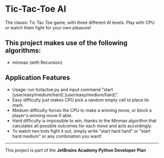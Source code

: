 # Tic-Tac-Toe AI
The classic Tic Tac Toe game, with three different AI levels. Play with CPU or watch them fight for your own pleasure!
 
## This project makes use of the following algorithms:
* minmax (with Recursion)

## Application Features
* Usage: run tictactoe.py and input command "start [user/easy/medium/hard] [user/easy/medium/hard]".
* Easy difficulty just makes CPU pick a random empty cell to place its mark.
* Medium difficulty forces the CPU to make a winning move, or block a player's winning move if able.
* Hard difficulty is impossible to win, thanks to the Minmax algorithm that calculates all possible outcomes for each move and acts accordingly.
* To watch two bots fight it out, simply write "start hard hard" or "start hard medium" or any combination you want!
--------------------
This project is part of the <b>JetBrains Academy Python Developer Plan</b>
